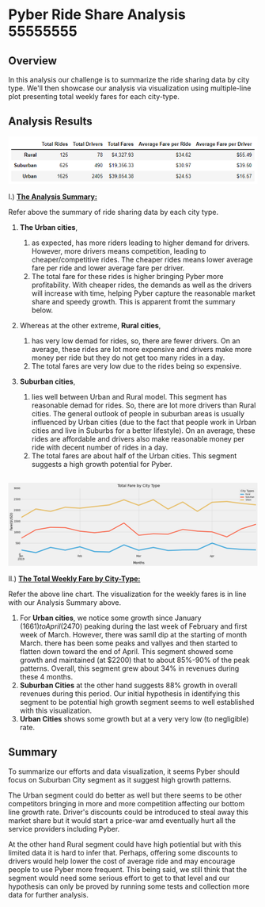 # Pyber Ride Share Analysis 55555555

## Overview
In this analysis our challenge is to summarize the ride sharing data by city type. We'll then showcase our analysis via visualization using multiple-line plot presenting total weekly fares for each city-type.

## Analysis Results
![](https://raw.githubusercontent.com/neerajain9/RDS-BootCamp/master/Homework/Module%205%20Challenge/Analysis/Pyber%20Summary%20DataFrame.png)

I.) [**The Analysis Summary:**](https://github.com/neerajain9/RDS-BootCamp/blob/master/Homework/Module%205%20Challenge/Analysis/Pyber%20Summary%20DataFrame.png) 

Refer above the summary of ride sharing data by each city type. 
1. **The Urban cities**, 
   1. as expected, has more riders leading to higher demand for drivers. However, more drivers means competition, leading to cheaper/competitive rides. The cheaper rides means lower average fare per ride and lower average fare per driver. 
   1. The total fare for these rides is higher bringing Pyber more profitability. With cheaper rides, the demands as well as the drivers will increase with time, helping Pyber capture the reasonable market share and speedy growth. This is apparent fromt the summary below. 

1. Whereas at the other extreme, **Rural cities**, 
   1. has very low demad for rides, so, there are fewer drivers. On an average, these rides are lot more expensive and drivers make more money per ride but they do not get too many rides in a day.
   1. The total fares are very low due to the rides being so expensive.

1. **Suburban cities**, 
   1. lies well between Urban and Rural model. This segment has reasonable demad for rides. So, there are lot more drivers than Rural cities. The general outlook of people in suburban areas is usually influenced by Urban cities (due to the fact that people work in Urban cities and live in Suburbs for a better lifestyle). On an average, these rides are affordable and drivers also make reasonable money per ride with decent number of rides in a day.
   1. The total fares are about half of the Urban cities. This segment suggests a high growth potential for Pyber.

##
![](https://raw.githubusercontent.com/neerajain9/RDS-BootCamp/master/Homework/Module%205%20Challenge/Analysis/PyBer_fare_by_city.png)

II.) [**The Total Weekly Fare by City-Type:**](https://github.com/neerajain9/RDS-BootCamp/blob/master/Homework/Module%205%20Challenge/Analysis/PyBer_fare_by_city.png) 

Refer the above line chart. The visualization for the weekly fares is in line with our Analysis Summary above.
1. For **Urban cities**, we notice some growth since January ($1661) to April ($2470) peaking during the last week of February and first week of March. However, there was samll dip at the starting of month March. there has been some peaks and vallyes and then started to flatten down toward the end of April. This segment showed some growth and maintained (at $2200) that to about 85%-90% of the peak patterns. Overall, this segment grew about 34% in revenues during these 4 months.
1. **Suburban Cities** at the other hand suggests 88% growth in overall revenues during this period. Our initial hypothesis in identifying this segment to be potential high growth segment seems to well established with this visualization.
1. **Urban Cities** shows some growth but at a very very low (to negligible) rate.


## Summary
To summarize our efforts and data visualization, it seems Pyber should focus on Suburban City segment as it suggest high growth patterns. 

The Urban segment could do better as well but there seems to be other competitors bringing in more and more competition affecting our bottom line growth rate. Driver's discounts could be introduced to steal away this market share but it would start a price-war amd eventually hurt all the service providers including Pyber.

At the other hand Rural segment could have high potiential but with this limited data it is hard to infer that. Perhaps, offering some discounts to drivers would help lower the cost of average ride and may encourage people to use Pyber more frequent. This being said, we still think that the segment would need some serious effort to get to that level and our hypothesis can only be proved by running some tests and collection more data for further analysis.